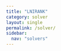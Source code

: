```yaml
---
title: "LNIRANK"
category: solver
layout: single
permalink: /solver/
sidebar:
  nav: "solvers"
---
```


